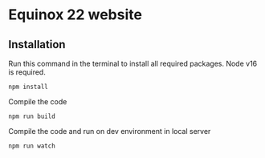 # Equinox 22 website

## Installation
Run this command in the terminal to install all required packages. Node v16 is required.
```
npm install
```

Compile the code
```
npm run build
```

Compile the code and run on dev environment in local server
```
npm run watch
```
